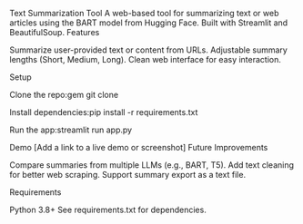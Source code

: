 Text Summarization Tool
A web-based tool for summarizing text or web articles using the BART model from Hugging Face. Built with Streamlit and BeautifulSoup.
Features

Summarize user-provided text or content from URLs.
Adjustable summary lengths (Short, Medium, Long).
Clean web interface for easy interaction.

Setup

Clone the repo:gem git clone <your-repo-url>


Install dependencies:pip install -r requirements.txt


Run the app:streamlit run app.py



Demo
[Add a link to a live demo or screenshot]
Future Improvements

Compare summaries from multiple LLMs (e.g., BART, T5).
Add text cleaning for better web scraping.
Support summary export as a text file.

Requirements

Python 3.8+
See requirements.txt for dependencies.
